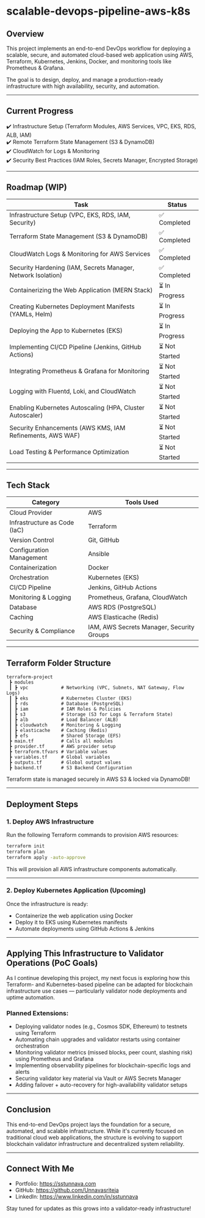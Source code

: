 # scalable-devops-pipeline-aws-k8s

## Overview  
This project implements an end-to-end DevOps workflow for deploying a scalable, secure, and automated cloud-based web application using AWS, Terraform, Kubernetes, Jenkins, Docker, and monitoring tools like Prometheus & Grafana.

The goal is to design, deploy, and manage a production-ready infrastructure with high availability, security, and automation.

---

## Current Progress

✔️ Infrastructure Setup (Terraform Modules, AWS Services, VPC, EKS, RDS, ALB, IAM)  
✔️ Remote Terraform State Management (S3 & DynamoDB)  
✔️ CloudWatch for Logs & Monitoring  
✔️ Security Best Practices (IAM Roles, Secrets Manager, Encrypted Storage)  

---

## Roadmap (WIP)

| Task | Status |
|------|--------|
| Infrastructure Setup (VPC, EKS, RDS, IAM, Security) | ✅ Completed |
| Terraform State Management (S3 & DynamoDB) | ✅ Completed |
| CloudWatch Logs & Monitoring for AWS Services | ✅ Completed |
| Security Hardening (IAM, Secrets Manager, Network Isolation) | ✅ Completed |
| Containerizing the Web Application (MERN Stack) | ⏳ In Progress |
| Creating Kubernetes Deployment Manifests (YAMLs, Helm) | ⏳ In Progress |
| Deploying the App to Kubernetes (EKS) | ⏳ In Progress |
| Implementing CI/CD Pipeline (Jenkins, GitHub Actions) | ⏳ Not Started |
| Integrating Prometheus & Grafana for Monitoring | ⏳ Not Started |
| Logging with Fluentd, Loki, and CloudWatch | ⏳ Not Started |
| Enabling Kubernetes Autoscaling (HPA, Cluster Autoscaler) | ⏳ Not Started |
| Security Enhancements (AWS KMS, IAM Refinements, AWS WAF) | ⏳ Not Started |
| Load Testing & Performance Optimization | ⏳ Not Started |

---

## Tech Stack

| Category | Tools Used |
|---------|-------------|
| Cloud Provider | AWS |
| Infrastructure as Code (IaC) | Terraform |
| Version Control | Git, GitHub |
| Configuration Management | Ansible |
| Containerization | Docker |
| Orchestration | Kubernetes (EKS) |
| CI/CD Pipeline | Jenkins, GitHub Actions |
| Monitoring & Logging | Prometheus, Grafana, CloudWatch |
| Database | AWS RDS (PostgreSQL) |
| Caching | AWS Elasticache (Redis) |
| Security & Compliance | IAM, AWS Secrets Manager, Security Groups |

---

## Terraform Folder Structure

```
terraform-project
 ┣ modules
 ┃ ┣ vpc            # Networking (VPC, Subnets, NAT Gateway, Flow Logs)
 ┃ ┣ eks            # Kubernetes Cluster (EKS)
 ┃ ┣ rds            # Database (PostgreSQL)
 ┃ ┣ iam            # IAM Roles & Policies
 ┃ ┣ s3             # Storage (S3 for Logs & Terraform State)
 ┃ ┣ alb            # Load Balancer (ALB)
 ┃ ┣ cloudwatch     # Monitoring & Logging
 ┃ ┣ elasticache    # Caching (Redis)
 ┃ ┣ efs            # Shared Storage (EFS)
 ┣ main.tf          # Calls all modules
 ┣ provider.tf      # AWS provider setup
 ┣ terraform.tfvars # Variable values
 ┣ variables.tf     # Global variables
 ┣ outputs.tf       # Global output values
 ┣ backend.tf       # S3 Backend Configuration
```

Terraform state is managed securely in AWS S3 & locked via DynamoDB!

---

## Deployment Steps

### 1. Deploy AWS Infrastructure

Run the following Terraform commands to provision AWS resources:

```bash
terraform init
terraform plan
terraform apply -auto-approve
```

This will provision all AWS infrastructure components automatically.

---

### 2. Deploy Kubernetes Application (Upcoming)

Once the infrastructure is ready:

- Containerize the web application using Docker  
- Deploy it to EKS using Kubernetes manifests  
- Automate deployments using GitHub Actions & Jenkins  

---

## Applying This Infrastructure to Validator Operations (PoC Goals)

As I continue developing this project, my next focus is exploring how this Terraform- and Kubernetes-based pipeline can be adapted for blockchain infrastructure use cases — particularly validator node deployments and uptime automation.

### Planned Extensions:
- Deploying validator nodes (e.g., Cosmos SDK, Ethereum) to testnets using Terraform  
- Automating chain upgrades and validator restarts using container orchestration  
- Monitoring validator metrics (missed blocks, peer count, slashing risk) using Prometheus and Grafana  
- Implementing observability pipelines for blockchain-specific logs and alerts  
- Securing validator key material via Vault or AWS Secrets Manager  
- Adding failover + auto-recovery for high-availability validator setups  

---

## Conclusion

This end-to-end DevOps project lays the foundation for a secure, automated, and scalable infrastructure. While it's currently focused on traditional cloud web applications, the structure is evolving to support blockchain validator infrastructure and decentralized system reliability.

---

## Connect With Me

- Portfolio: https://sstunnava.com  
- GitHub: https://github.com/Unnavasriteja  
- LinkedIn: https://www.linkedin.com/in/sstunnava  

Stay tuned for updates as this grows into a validator-ready infrastructure!
